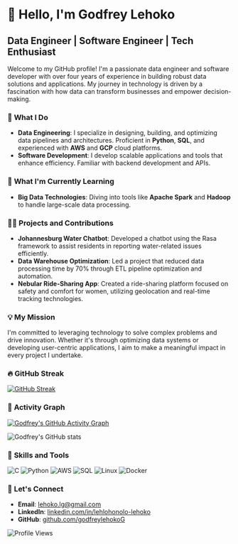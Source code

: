 # 👋 Hello, I'm Godfrey Lehoko

## Data Engineer | Software Engineer | Tech Enthusiast

Welcome to my GitHub profile! I'm a passionate data engineer and software developer with over four years of experience in building robust data solutions and applications. My journey in technology is driven by a fascination with how data can transform businesses and empower decision-making.

### 🔭 **What I Do**

- **Data Engineering**: I specialize in designing, building, and optimizing data pipelines and architectures. Proficient in **Python**, **SQL**, and experienced with **AWS** and **GCP** cloud platforms.
- **Software Development**: I develop scalable applications and tools that enhance efficiency. Familiar with backend development and APIs.

### 🌱 **What I'm Currently Learning**

- **Big Data Technologies**: Diving into tools like **Apache Spark** and **Hadoop** to handle large-scale data processing.

### 👨‍💻 **Projects and Contributions**

- **Johannesburg Water Chatbot**: Developed a chatbot using the Rasa framework to assist residents in reporting water-related issues efficiently.
- **Data Warehouse Optimization**: Led a project that reduced data processing time by 70% through ETL pipeline optimization and automation.
- **Nebular Ride-Sharing App**: Created a ride-sharing platform focused on safety and comfort for women, utilizing geolocation and real-time tracking technologies.



### 💡 **My Mission**

I'm committed to leveraging technology to solve complex problems and drive innovation. Whether it's through optimizing data systems or developing user-centric applications, I aim to make a meaningful impact in every project I undertake.


### 🔥 **GitHub Streak**

[![GitHub Streak](https://github-readme-streak-stats.herokuapp.com/?user=godfreylehokoG&theme=tokyonight)](https://github.com/godfreylehokoG)

### 🚀 **Activity Graph**

[![Godfrey's GitHub Activity Graph](https://github-readme-activity-graph.cyclic.app/graph?username=godfreylehokoG&theme=tokyo-night)](https://github.com/godfreylehokoG)

![Godfrey's GitHub stats](https://github-readme-stats.vercel.app/api?username=godfreylehokoG&show_icons=true&theme=radical)

### 💼 **Skills and Tools**

![C](https://img.shields.io/badge/progamming-3776AB?style=flat&logo=C&logoColor=white)
![Python](https://img.shields.io/badge/Python-3776AB?style=flat&logo=python&logoColor=white)
![AWS](https://img.shields.io/badge/AWS-FF9900?style=flat&logo=amazon-aws&logoColor=white)
![SQL](https://img.shields.io/badge/SQL-4479A1?style=flat&logo=postgresql&logoColor=white)
![Linux](https://img.shields.io/badge/Linux-FCC624?style=flat&logo=linux&logoColor=black)
![Docker](https://img.shields.io/badge/Docker-2496ED?style=flat&logo=docker&logoColor=white)

### 🤝 **Let's Connect**

- **Email**: [lehoko.lg@gmail.com](mailto:lehoko.lg@gmail.com)
- **LinkedIn**: [linkedin.com/in/lehlohonolo-lehoko](https://www.linkedin.com/in/lehlohonolo-lehoko)
- **GitHub**: [github.com/godfreylehokoG](https://github.com/godfreylehokoG)

![Profile Views](https://komarev.com/ghpvc/?username=godfreylehokoG&color=blue)




<!---
godfreylehokoG/godfreylehokoG is a ✨ special ✨ repository because its `README.md` (this file) appears on your GitHub profile.
You can click the Preview link to take a look at your changes.
--->
